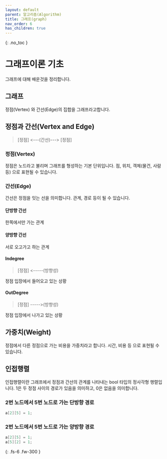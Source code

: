 ```yaml
---
layout: default
parent: 알고리즘(Algorithm)
title: 그래프(graph)
nav_order: 6
has_children: true
---
```


{: .no_toc }

# 그래프이론 기초
그래프에 대해 배운것을 정리합니다.

## 그래프
정점(Vertex) 와 간선(Edge)의 집합을 그래프라고합니다.

## 정점과 간선(Vertex and Edge)

> [정점] <---(간선)---> [정점]

### 정점(Vertex)
정점은 노드라고 불리며 그래프를 형성하는 기본 단위입니다.
점, 위치, 객체(물건, 사람 등) 으로 표현될 수 있습니다.

### 간선(Edge)
간선은 정점을 잇는 선을 의미합니다. 관계, 경로 등이 될 수 있습니다.

#### 단방향 간선
한쪽에서만 가는 관계

#### 양방향 간선
서로 오고가고 하는 관계

#### Indegree
> [정점] <-----(방향성)

정점 입장에서 들어오고 있는 상황  

#### OutDegree
> [정점] ----->(방향성)

정점 입장에서 나가고 있는 상황

## 가중치(Weight)
정점에서 다른 정점으로 가는 비용을 가중치라고 합니다.
시간, 비용 등 으로 표현될 수 있습니다.

## 인접행렬
인접행렬이란 그래프에서 정점과 간선의 관계를 나타내는 bool 타입의 정사각형 행렬입니다.
1은 두 정점 사이의 경로가 있음을 의미하고, 0은 없음을 의미합니다.

### 2번 노드에서 5번 노드로 가는 단방향 경로
```java
a[2][5] = 1;
```

### 2번 노드에서 5번 노드로 가는 양방향 경로
```java
a[2][5] = 1;
a[5][2] = 1;
```

{: .fs-6 .fw-300 }
